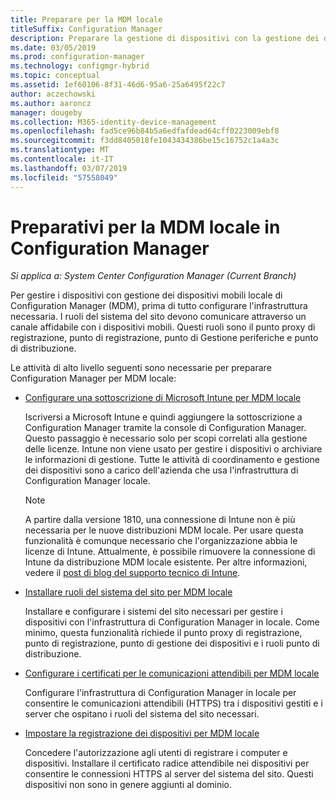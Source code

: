```yaml
---
title: Preparare per la MDM locale
titleSuffix: Configuration Manager
description: Preparare la gestione di dispositivi con la gestione dei dispositivi mobili locale in Configuration Manager
ms.date: 03/05/2019
ms.prod: configuration-manager
ms.technology: configmgr-hybrid
ms.topic: conceptual
ms.assetid: 1ef60106-8f31-46d6-95a6-25a6495f22c7
author: aczechowski
ms.author: aaroncz
manager: dougeby
ms.collection: M365-identity-device-management
ms.openlocfilehash: fad5ce96b84b5a6edfafdead64cff0223009ebf8
ms.sourcegitcommit: f3dd8405018fe1043434386be15c16752c1a4a3c
ms.translationtype: MT
ms.contentlocale: it-IT
ms.lasthandoff: 03/07/2019
ms.locfileid: "57558049"
---
```

# <a name="preparation-steps-for-on-premises-mdm-in-configuration-manager"></a>Preparativi per la MDM locale in Configuration Manager

*Si applica a: System Center Configuration Manager (Current Branch)*

Per gestire i dispositivi con gestione dei dispositivi mobili locale di Configuration Manager (MDM), prima di tutto configurare l'infrastruttura necessaria. I ruoli del sistema del sito devono comunicare attraverso un canale affidabile con i dispositivi mobili. Questi ruoli sono il punto proxy di registrazione, punto di registrazione, punto di Gestione periferiche e punto di distribuzione.

Le attività di alto livello seguenti sono necessarie per preparare Configuration Manager per MDM locale:  

- [Configurare una sottoscrizione di Microsoft Intune per MDM locale](/sccm/mdm/get-started/set-up-intune-subscription-on-premises-mdm)  

    Iscriversi a Microsoft Intune e quindi aggiungere la sottoscrizione a Configuration Manager tramite la console di Configuration Manager. Questo passaggio è necessario solo per scopi correlati alla gestione delle licenze. Intune non viene usato per gestire i dispositivi o archiviare le informazioni di gestione. Tutte le attività di coordinamento e gestione dei dispositivi sono a carico dell'azienda che usa l'infrastruttura di Configuration Manager locale.  

    > [!Note]  
    > A partire dalla versione 1810, una connessione di Intune non è più necessaria per le nuove distribuzioni MDM locale.<!--3607730, fka 1359124--> Per usare questa funzionalità è comunque necessario che l'organizzazione abbia le licenze di Intune. Attualmente, è possibile rimuovere la connessione di Intune da distribuzione MDM locale esistente. Per altre informazioni, vedere il [post di blog del supporto tecnico di Intune](https://techcommunity.microsoft.com/t5/Intune-Customer-Success/Move-from-Hybrid-Mobile-Device-Management-to-Intune-on-Azure/ba-p/280150).  

- [Installare ruoli del sistema del sito per MDM locale](/sccm/mdm/get-started/install-site-system-roles-for-on-premises-mdm)  

    Installare e configurare i sistemi del sito necessari per gestire i dispositivi con l'infrastruttura di Configuration Manager in locale. Come minimo, questa funzionalità richiede il punto proxy di registrazione, punto di registrazione, punto di gestione dei dispositivi e i ruoli punto di distribuzione.  

- [Configurare i certificati per le comunicazioni attendibili per MDM locale](/sccm/mdm/get-started/set-up-certificates-on-premises-mdm)  

    Configurare l'infrastruttura di Configuration Manager in locale per consentire le comunicazioni attendibili (HTTPS) tra i dispositivi gestiti e i server che ospitano i ruoli del sistema del sito necessari.  

- [Impostare la registrazione dei dispositivi per MDM locale](/sccm/mdm/get-started/set-up-device-enrollment-on-premises-mdm)  

    Concedere l'autorizzazione agli utenti di registrare i computer e dispositivi. Installare il certificato radice attendibile nei dispositivi per consentire le connessioni HTTPS al server del sistema del sito. Questi dispositivi non sono in genere aggiunti al dominio.  

